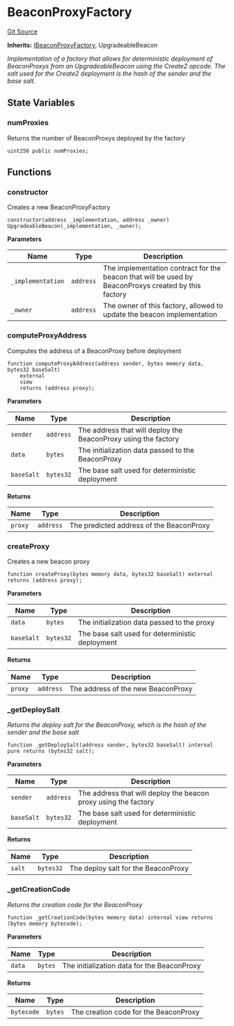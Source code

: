 # BeaconProxyFactory
[Git Source](https://github.com/seamless-protocol/ilm-v2/blob/002c85336929e7b2f8b2193e3cb727fe9cf4b9e6/src/BeaconProxyFactory.sol)

**Inherits:**
[IBeaconProxyFactory](/src/interfaces/IBeaconProxyFactory.sol/interface.IBeaconProxyFactory.md), UpgradeableBeacon

*Implementation of a factory that allows for deterministic deployment of BeaconProxys from an UpgradeableBeacon
using the Create2 opcode. The salt used for the Create2 deployment is the hash of the sender and the base salt.*


## State Variables
### numProxies
Returns the number of BeaconProxys deployed by the factory


```solidity
uint256 public numProxies;
```


## Functions
### constructor

Creates a new BeaconProxyFactory


```solidity
constructor(address _implementation, address _owner) UpgradeableBeacon(_implementation, _owner);
```
**Parameters**

|Name|Type|Description|
|----|----|-----------|
|`_implementation`|`address`|The implementation contract for the beacon that will be used by BeaconProxys created by this factory|
|`_owner`|`address`|The owner of this factory, allowed to update the beacon implementation|


### computeProxyAddress

Computes the address of a BeaconProxy before deployment


```solidity
function computeProxyAddress(address sender, bytes memory data, bytes32 baseSalt)
    external
    view
    returns (address proxy);
```
**Parameters**

|Name|Type|Description|
|----|----|-----------|
|`sender`|`address`|The address that will deploy the BeaconProxy using the factory|
|`data`|`bytes`|The initialization data passed to the BeaconProxy|
|`baseSalt`|`bytes32`|The base salt used for deterministic deployment|

**Returns**

|Name|Type|Description|
|----|----|-----------|
|`proxy`|`address`|The predicted address of the BeaconProxy|


### createProxy

Creates a new beacon proxy


```solidity
function createProxy(bytes memory data, bytes32 baseSalt) external returns (address proxy);
```
**Parameters**

|Name|Type|Description|
|----|----|-----------|
|`data`|`bytes`|The initialization data passed to the proxy|
|`baseSalt`|`bytes32`|The base salt used for deterministic deployment|

**Returns**

|Name|Type|Description|
|----|----|-----------|
|`proxy`|`address`|The address of the new BeaconProxy|


### _getDeploySalt

*Returns the deploy salt for the BeaconProxy, which is the hash of the sender and the base salt*


```solidity
function _getDeploySalt(address sender, bytes32 baseSalt) internal pure returns (bytes32 salt);
```
**Parameters**

|Name|Type|Description|
|----|----|-----------|
|`sender`|`address`|The address that will deploy the beacon proxy using the factory|
|`baseSalt`|`bytes32`|The base salt used for deterministic deployment|

**Returns**

|Name|Type|Description|
|----|----|-----------|
|`salt`|`bytes32`|The deploy salt for the BeaconProxy|


### _getCreationCode

*Returns the creation code for the BeaconProxy*


```solidity
function _getCreationCode(bytes memory data) internal view returns (bytes memory bytecode);
```
**Parameters**

|Name|Type|Description|
|----|----|-----------|
|`data`|`bytes`|The initialization data for the BeaconProxy|

**Returns**

|Name|Type|Description|
|----|----|-----------|
|`bytecode`|`bytes`|The creation code for the BeaconProxy|


